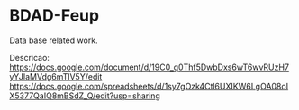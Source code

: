# BDAD-Feup
Data base related work.

Descricao: https://docs.google.com/document/d/19C0_q0Thf5DwbDxs6wT6wvRUzH7yYJIaMVdg6mTlV5Y/edit
https://docs.google.com/spreadsheets/d/1sy7gOzk4Ctl6UXIKW6LgOA08oIX5377QaIQ8mBSdZ_Q/edit?usp=sharing